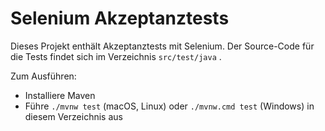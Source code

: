 Selenium Akzeptanztests
================

Dieses Projekt enthält Akzeptanztests mit Selenium. Der Source-Code
für die Tests findet sich im Verzeichnis `src/test/java` .

Zum Ausführen:

- Installiere Maven
- Führe `./mvnw test` (macOS, Linux) oder `./mvnw.cmd test` (Windows) in diesem Verzeichnis aus

